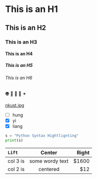 # This is an H1
## This is an H2
### This is an H3
#### This is an H4
##### This is an H5
###### This is an H6

👽 🍺 🖤 🚯 ✴

[nkust.jpg](nkust.jpg "國立高雄科技大學")

- [ ] hung
- [x] yi
- [x] liang

```python
s = "Python Syntax Hightlignting"
print(s)
```

|  `Lift`  | Center  | Right  |
| :--------  | :---------:  | ---------:  |
| col 3 is  | some wordy text  | $1600  |
| col 2 is | centered | $12 |
